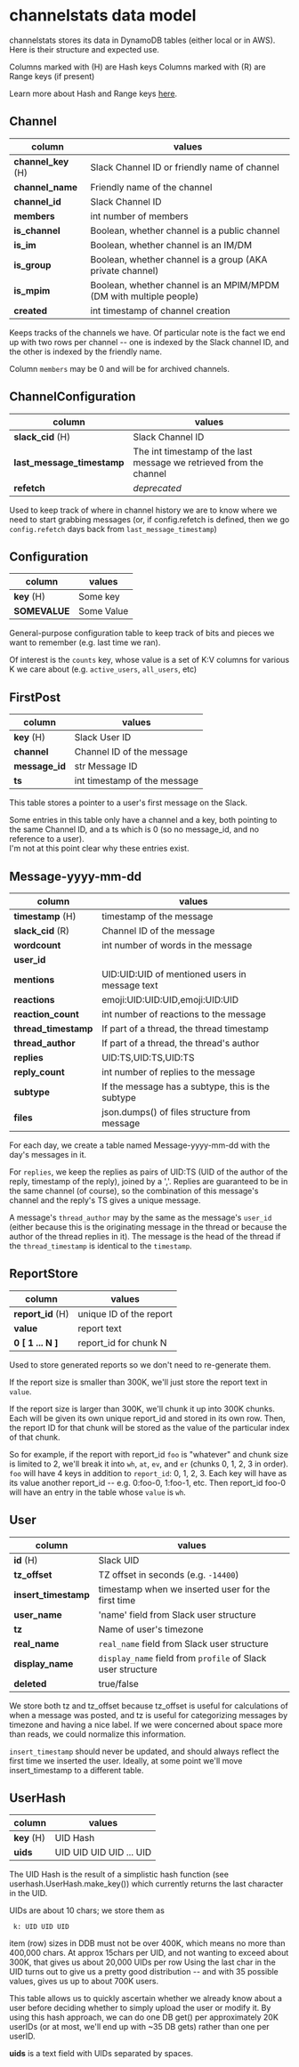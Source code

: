 # channelstats data model

channelstats stores its data in DynamoDB tables (either local or in AWS).  Here
is their structure and expected use.

Columns marked with (H) are Hash keys
Columns marked with (R) are Range keys (if present)

Learn more about Hash and Range keys [here](https://docs.aws.amazon.com/amazondynamodb/latest/developerguide/HowItWorks.CoreComponents.html).


## Channel

| column      | values |
| ----------- | -------- |
| **channel_key** (H) | Slack Channel ID or friendly name of channel |
| **channel_name**  | Friendly name of the channel |
| **channel_id**  | Slack Channel ID |
| **members** | int number of members |
| **is_channel** | Boolean, whether channel is a public channel |
| **is_im** | Boolean, whether channel is an IM/DM |
| **is_group** | Boolean, whether channel is a group (AKA private channel) |
| **is_mpim** | Boolean, whether channel is an MPIM/MPDM (DM with multiple people) |
| **created** | int timestamp of channel creation |

Keeps tracks of the channels we have. Of particular note is the fact we end up with two rows per channel -- one is 
indexed by the Slack channel ID, and the other is indexed by the friendly name.

Column `members` may be 0 and will be for archived channels.


## ChannelConfiguration

| column      | values |
| ----------- | -------- |
| **slack_cid** (H) | Slack Channel ID |
| **last_message_timestamp**  | The int timestamp of the last message we retrieved from the channel |
| **refetch** | *deprecated* |

Used to keep track of where in channel history we are to know where we need to start 
grabbing messages (or, if config.refetch is defined, then we go `config.refetch` days 
back from `last_message_timestamp`)

## Configuration

| column      | values |
| ----------- | -------- |
| **key** (H) | Some key |
| **SOMEVALUE**  | Some Value |

General-purpose configuration table to keep track of bits and pieces we want to remember (e.g. last time we ran).  

Of interest is the `counts` key, whose value is a set of K:V columns for various K 
we care about (e.g. `active_users`, `all_users`, etc)

## FirstPost

| column      | values |
| ----------- | -------- |
| **key** (H) | Slack User ID |
| **channel**  | Channel ID of the message |
| **message_id**  | str Message ID |
| **ts** | int timestamp of the message |

This table stores a pointer to a user's first message on the Slack.  

Some entries in this table only have a channel and a key, both pointing to the same 
Channel ID, and a ts which is 0 (so no message_id, and no reference to a user).  
I'm not at this point clear why these entries exist.


## Message-yyyy-mm-dd

| column      | values |
| ----------- | -------- |
| **timestamp** (H) | timestamp of the message |
| **slack_cid** (R)   | Channel ID of the message |
| **wordcount** | int number of words in the message |
| **user_id** | | Slack UID of the author of the message |
| **mentions** | UID:UID:UID of mentioned users in message text |
| **reactions** | emoji:UID:UID:UID,emoji:UID:UID |
| **reaction_count** | int number of reactions to the message |
| **thread_timestamp** | If part of a thread, the thread timestamp |
| **thread_author** | If part of a thread, the thread's author |
| **replies** | UID:TS,UID:TS,UID:TS |
| **reply_count** | int number of replies to the message |
| **subtype** | If the message has a subtype, this is the subtype |
| **files** | json.dumps() of files structure from message |

For each day, we create a table named Message-yyyy-mm-dd with the day's messages in it.

For `replies`, we keep the replies as pairs of UID:TS (UID of the author of the reply, timestamp of the reply), 
joined by a ','.  Replies are guaranteed to be in the same channel (of course), so the combination of this 
message's channel and the reply's TS gives a unique message.

A message's `thread_author` may by the same as the message's `user_id` (either because this is the 
originating message in the thread or because the author of the thread replies in it). 
The message is the head of the thread if the `thread_timestamp` is identical to the 
`timestamp`.


## ReportStore

| column      | values |
| ----------- | -------- |
| **report_id** (H) | unique ID of the report |
| **value**    | report text |
| **0 [ 1 ... N ]** |  report_id for chunk N|

Used to store generated reports so we don't need to re-generate them.

If the report size is smaller than 300K, we'll just store the report text in `value`.  

If the report size is larger than 300K, we'll chunk it up into 300K chunks. 
Each will be given its own unique report_id and stored in its own row. 
Then, the report ID for that chunk will be stored as the value of the particular 
index of that chunk.

So for example, if the report with report_id `foo` is "whatever" and chunk size is limited to 2, we'll break it into `wh`, `at`, `ev`, and `er`
(chunks 0, 1, 2, 3 in order).  `foo` will have 4 keys in addition to `report_id`: 0, 1, 2, 3.  Each key will have as its value another report_id -- e.g. 0:foo-0, 1:foo-1, etc.
Then report_id foo-0 will have an entry in the table whose `value` is `wh`.


## User

| column      | values |
| ----------- | -------- |
| **id** (H) |  Slack UID|
| **tz_offset** | TZ offset in seconds (e.g. `-14400`)
| **insert_timestamp** | timestamp when we inserted user for the first time |
| **user_name**  | 'name' field from Slack user structure |
| **tz**  |  Name of user's timezone |
| **real_name**  |  `real_name` field from Slack user structure |
| **display_name**  | `display_name` field from `profile` of Slack user structure |
| **deleted** | true/false |

We store both tz and
tz_offset because tz_offset is useful for calculations of when a message was
posted, and tz is useful for categorizing messages by timezone and having a nice
label.  If we were concerned about space more than reads, we could normalize
this information.

`insert_timestamp` should never be updated, and should always reflect the first
time we inserted the user.  Ideally, at some point we'll move insert_timestamp
to a different table.


## UserHash

| column      | values |
| ----------- | -------- |
| **key** (H) | UID Hash |
| **uids**    | UID UID UID UID ... UID |

The UID Hash is the result of a simplistic hash function (see userhash.UserHash.make_key()) which currently 
returns the last character in the UID.  

UIDs are about 10 chars; we store them as
```
 k: UID UID UID
```
item (row) sizes in DDB must not be over 400K, which means no more than 400,000
chars.  At approx 15chars per UID, and not wanting to exceed about 300K, that
gives us about 20,000 UIDs per row Using the last char in the UID turns out to
give us a pretty good distribution -- and with 35 possible values, gives us up
to about 700K users.

This table allows us to quickly ascertain whether we already know about a user before 
deciding whether to simply upload the user or modify it.  By using this hash approach, 
we can do one DB get() per approximately 20K userIDs (or at most, we'll end up with ~35 
DB gets) rather than one per userID.  

**uids** is a text field with UIDs separated by spaces.
